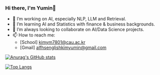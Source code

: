 ### Hi there, I'm Yumin👋


- 🔭 I’m working on AI, especially NLP, LLM and Retrieval.
- 🌱 I’m learning AI and Statistics with finance & business backgrounds.
- 👯 I’m always looking to collaborate on AI/Data Science projects.
- 📫 How to reach me: 
     - [School] kimym7801@cau.ac.kr
     - [Gmail] alfhsenglishkimyumin@gmail.com

[![Anurag's GitHub stats](https://github-readme-stats.vercel.app/api?username=Yu-billie)](https://github.com/anuraghazra/github-readme-stats)

[![Top Langs](https://github-readme-stats.vercel.app/api/top-langs/?username=Yu-billie&langs_count=10&layout=compact)]()
